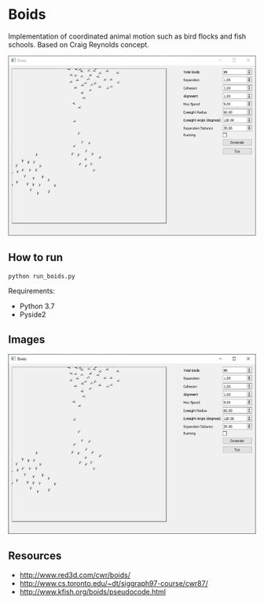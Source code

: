 # Boids

Implementation of coordinated animal motion such as bird flocks and fish schools.
Based on Craig Reynolds concept.

![alt text](images/boids2.gif "boids animation")

## How to run

```commandline
python run_boids.py
```

Requirements:

* Python 3.7
* Pyside2

## Images

![alt text](images/boids_3march.jpg "boids")

## Resources

* <http://www.red3d.com/cwr/boids/>
* <http://www.cs.toronto.edu/~dt/siggraph97-course/cwr87/>
* <http://www.kfish.org/boids/pseudocode.html>
